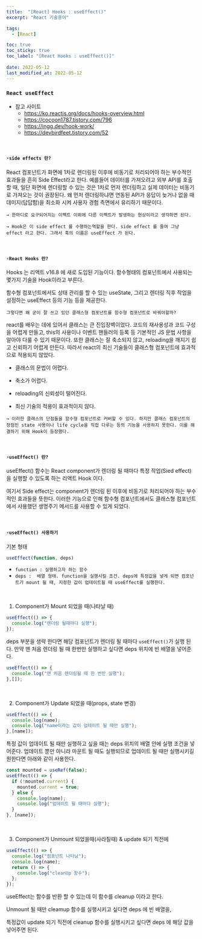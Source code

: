 ```yaml
---
title:  "[React] Hooks : useEffect()"
excerpt: "React 기술용어"

tags:
  - [React]

toc: true
toc_sticky: true
toc_label: "[React Hooks : useEffect()]"
 
date: 2022-05-12
last_modified_at: 2022-05-12
---
```


### ``React useEffect``

- 참고 사이트
  - https://ko.reactjs.org/docs/hooks-overview.html
  - https://cocoon1787.tistory.com/796
  - https://ingg.dev/hook-work/
  - https://devbirdfeet.tistory.com/52

<br>

#### `⚡️side effects 란?`

React 컴포넌트가 화면에 1차로 렌더링된 이후에 비동기로 처리되어야 하는 부수적인 효과들을 흔히 Side Effect라고 한다.
예를들어 데이터를 가져오려고 외부 API를 호출할 때, 일단 화면에 렌더링할 수 있는 것은 1차로 먼저 렌더링하고 실제 데이터는 비동기로 가져오는 것이 권장된다. 왜 먼저 렌더링하냐면 연동된 API가 응답이 늦거나 없을 때 데미지(답답함)을 최소화 시켜 사용자 경험 측면에서 유리하기 때문이다.

`→ 한마디로 요구되어지는 이펙트 이외에 다른 이펙트가 발생하는 현상이라고 생각하면 된다.`

`→ Hook은 이 side effect 를 수행하는역할을 한다. side effect 를 줄여 그냥 effect 라고 한다. 그래서 훅의 이름은 useEffect 가 된다.`


<br>

#### `⚡️React Hooks 란?`

Hooks 는 리액트 v16.8 에 새로 도입된 기능이다. 함수형태의 컴포넌트에서 사용되는 몇가지 기술을 Hook이라고 부른다.

함수형 컴포넌트에서도 상태 관리를 할 수 있는 useState, 그리고 렌더링 직후 작업을 설정하는 useEffect 등의 기능 등을 제공한다.
 
`그렇다면 왜 굳이 잘 쓰고 있던 클래스형 컴포넌트를 함수형 컴포넌트로 바꿔야할까?`

react를 배우는 데에 있어서 클래스는 큰 진입장벽이었다. 코드의 재사용성과 코드 구성을 어렵게 만들고, this의 사용이나 이벤트 핸들러의 등록 등 기본적인 JS 문법 사항을 알아야 다룰 수 있기 때문이다. 또한 클래스는 잘 축소되지 않고, reloading을 깨지기 쉽고 신뢰하기 어렵게 만든다. 따라서 react의 최신 기술들이 클래스형 컴포넌트에 효과적으로 적용되지 않았다.

- 클래스의 문법이 어렵다.

- 축소가 어렵다.

- reloading의 신뢰성이 떨어진다.

- 최신 기술의 적용이 효과적이지 않다.

`→ 이러한 클래스의 단점들을 함수형 컴포넌트로 커버할 수 있다. 하지만 클래스 컴포넌트의 장점인 state 사용이나 life cycle을 직접 다루는 등의 기능을 사용하지 못한다. 이를 해결하기 위해 Hook이 등장했다.`

<br>

#### `⚡️useEffect() 란?`

useEffect() 함수는 React component가 렌더링 될 때마다 특정 작업(Sied effect)을 실행할 수 있도록 하는 리액트 Hook 이다. 

여기서 Side effect는 component가 렌더링 된 이후에 비동기로 처리되어야 하는 부수적인 효과들을 뜻한다. 이러한 기능으로 인해 함수형 컴포넌트에서도 클래스형 컴포넌트에서 사용했던 생명주기 메서드를 사용할 수 있게 되었다.

<br>

#### `⚡️useEffect() 사용하기`

기본 형태

```js
useEffect(function, deps)
```

- `function : 실행하고자 하는 함수`
- `deps :  배열 형태. function을 실행시킬 조건.
deps에 특정값을 넣게 되면 컴포넌트가 mount 될 때, 지정한 값이 업데이트될 때 useEffect를 실행한다.`

<br>

1) Component가 Mount 되었을 때(나타날 때)

```js
useEffect(() => {
  console.log("렌더링 될때마다 실행");
});
```

deps 부분을 생략 한다면 해당 컴포넌트가 렌더링 될 때마다 `useEffect()`가 실행 된다. 만약 맨 처음 렌더링 될 때 한번만 실행하고 싶다면 deps 위치에 빈 배열을 넣어준다.

```js
useEffect(() => {
  console.log("맨 처음 렌더링될 때 한 번만 실행");
},[]);
```

<br>

2) Component가 Update 되었을 때(props, state 변경)

```js
useEffect(() => {
  console.log(name);
  console.log("name이라는 값이 업데이트 될 때만 실행");
},[name]);
```

특정 값이 업데이트 될 때만 실행하고 싶을 때는 deps 위치의 배열 안에 실행 조건을 넣어준다. 업데이트 뿐만 아니라 마운트 될 때도 실행되므로 업데이트 될 때만 실행시키길 원한다면 아래와 같이 사용한다.

```js
const mounted = useRef(false);
useEffect(() => {
  if (!mounted.current) {
    mounted.current = true;
  } else {
    console.log(name);
    console.log("업데이트 될 때마다 실행");
  }
}, [name]);
```


<br>

3) Component가 Unmount 되었을때(사라질때) & update 되기 직전에

```js
useEffect(() => {
  console.log("컴포넌트 나타남");
  console.log(name);
  return () => {
    console.log("cleanUp 함수");
  };
});
```

useEffect는 함수를 반환 할 수 있는데 이 함수를 cleanup 이라고 한다.

Unmount 될 때만 cleamup 함수를 실행시키고 싶다면 deps 에 빈 배열을,

특정값이 update 되기 직전에 cleanup 함수를 실행시키고 싶다면 deps 에 해당 값을 넣어주면 된다.
